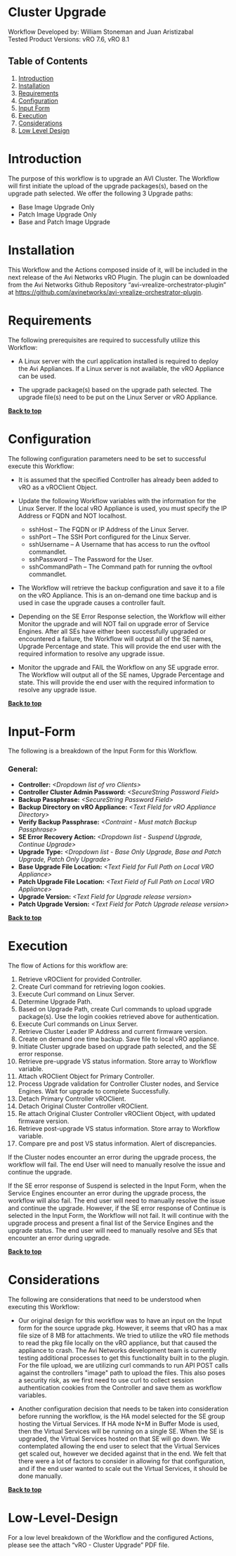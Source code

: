 # Cluster Upgrade

Workflow Developed by: William Stoneman and Juan Aristizabal</br>
Tested Product Versions: vRO 7.6, vRO 8.1</br>


## Table of Contents
1.	[Introduction](#Introduction)
1.	[Installation](#Installation)
1.	[Requirements](#Requirements)
1.	[Configuration](#Configuration)
1.	[Input Form](#Input-Form)
1.	[Execution](#Execution)
1.	[Considerations](#Considerations)
1.	[Low Level Design](#Low-Level-Design)



# Introduction

The purpose of this workflow is to upgrade an AVI Cluster. The Workflow will first initiate the upload of the upgrade packages(s), based on the upgrade path selected. We offer the following 3 Upgrade paths:

* Base Image Upgrade Only
* Patch Image Upgrade Only
* Base and Patch Image Upgrade


# Installation

This Workflow and the Actions composed inside of it, will be included in the next release of the Avi Networks vRO Plugin. The plugin can be downloaded from the Avi Networks Github Repository “avi-vrealize-orchestrator-plugin” at https://github.com/avinetworks/avi-vrealize-orchestrator-plugin.

# Requirements

The following prerequisites are required to successfully utilize this Workflow:

* A Linux server with the curl application installed is required to deploy the Avi Appliances. If a Linux server is not available, the vRO Appliance can be used.

* The upgrade package(s) based on the upgrade path selected. The upgrade file(s) need to be put on the Linux Server or vRO Appliance.


**[Back to top](#table-of-contents)**

# Configuration

The following configuration parameters need to be set to successful execute this Workflow:

* It is assumed that the specified Controller has already been added to vRO as a vROClient Object.

* Update the following Workflow variables with the information for the Linux Server. If the local vRO Appliance is used, you must specify the IP Address or FQDN and NOT localhost.
	* sshHost – The FQDN or IP Address of the Linux Server.
	* sshPort – The SSH Port configured for the Linux Server.
	* sshUsername – A Username that has access to run the ovftool commandlet.
	* sshPassword – The Password for the User.
	* sshCommandPath – The Command path for running the ovftool commandlet.

* The Workflow will retrieve the backup configuration and save it to a file on the vRO Appliance. This is an on-demand one time backup and is used in case the upgrade causes a controller fault.

* Depending on the SE Error Response selection, the Workflow will either
Monitor the upgrade and will NOT fail on upgrade error of Service Engines. After all SEs have either been successfully upgraded or encountered a failure, the Workflow will output all of the SE names, Upgrade Percentage and state. This will provide the end user with the required information to resolve any upgrade issue.

* Monitor the upgrade and FAIL the Workflow on any SE upgrade error. The Workflow will output all of the SE names, Upgrade Percentage and state. This will provide the end user with the required information to resolve any upgrade issue.


**[Back to top](#table-of-contents)**


# Input-Form

The following is a breakdown of the Input Form for this Workflow.

### General:

-  **Controller:** *\<Dropdown list of vro Clients\>*</br>
-  **Controller Cluster Admin Password:** *\<SecureString Password Field\>*</br>
-  **Backup Passphrase:** *\<SecureString Password Field\>*</br>
-  **Backup Directory on vRO Appliance:** *\<Text FIeld for vRO Appliance Directory\>*</br>
-  **Verify Backup Passphrase:** *\<Contraint - Must match Backup Passphrase\>*</br>
-  **SE Error Recovery Action:** *\<Dropdown list - Suspend Upgrade, Continue Upgrade\>*</br>
-  **Upgrade Type:** *\<Dropdown list - Base Only Upgrade, Base and Patch Upgrade, Patch Only Upgrade\>*</br>
-  **Base Upgrade File Location:** *\<Text Field for Full Path on Local VRO Appliance\>*</br>
-  **Patch Upgrade File Location:** *\<Text Field of Full Path on Local VRO Appliance\>*</br>
-  **Upgrade Version:** *\<Text Field for Upgrade release version\>*</br>
-  **Patch Upgrade Version:** *\<Text Field for Patch Upgrade release version\>*</br>


**[Back to top](#table-of-contents)**

# Execution

The flow of Actions for this workflow are:

1.	Retrieve vROClient for provided Controller.
2.	Create Curl command for retrieving logon cookies.
3.	Execute Curl command on Linux Server.
4.	Determine Upgrade Path.
5.	Based on Upgrade Path, create Curl commands to upload upgrade package(s). Use the login cookies retrieved above for authentication.
6.	Execute Curl commands on Linux Server.
7.	Retrieve Cluster Leader IP Address and current firmware version.
8.	Create on demand one time backup. Save file to local vRO appliance.
9.	Initiate Cluster upgrade based on upgrade path selected, and the SE error response.
10.	Retrieve pre-upgrade VS status information. Store array to Workflow variable.
11.	Attach vROClient Object for Primary Controller.
12.	Process Upgrade validation for Controller Cluster nodes, and Service Engines. Wait for upgrade to complete Successfully.
13.	Detach Primary Controller vROClient.
14.	Detach Original Cluster Controller vROClient.
15.	Re attach Original Cluster Controller vROClient Object, with updated firmware version.
16.	Retrieve post-upgrade VS status information. Store array to Workflow variable.
17.	Compare pre and post VS status information. Alert of discrepancies.



If the Cluster nodes encounter an error during the upgrade process, the workflow will fail. The end User will need to manually resolve the issue and continue the upgrade.

If the SE error response of Suspend is selected in the Input Form, when the Service Engines encounter an error during the upgrade process, the workflow will also fail. The end user will need to manually resolve the issue and continue the upgrade. However, if the SE error response of Continue is selected in the Input Form, the Workflow will not fail. It will continue with the upgrade process and present a final list of the Service Engines and the upgrade status. The end user will need to manually resolve and SEs that encounter an error during upgrade.

**[Back to top](#table-of-contents)**

# Considerations

The following are considerations that need to be understood when executing this Workflow:

* Our original design for this workflow was to have an input on the Input form for the source upgrade pkg. However, it seems that vRO has a max file size of 8 MB for attachments. We tried to utilize the vRO file methods to read the pkg file locally on the vRO appliance, but that caused the appliance to crash. The Avi Networks development team is currently testing additional processes to get this functionality built in to the plugin. For the file upload, we are utilizing curl commands to run API POST calls against the controllers "image" path to upload the files. This also poses a security risk, as we first need to use curl to collect session authentication cookies from the Controller and save them as workflow variables.


* Another configuration decision that needs to be taken into consideration before running the workflow, is the HA model selected for the SE group hosting the Virtual Services. If HA mode N+M in Buffer Mode is used, then the Virtual Services will be running on a single SE. When the SE is upgraded, the Virtual Services hosted on that SE will go down. We contemplated allowing the end user to select that the Virtual Services get scaled out, however we decided against that in the end. We felt that there were a lot of factors to consider in allowing for that configuration, and if the end user wanted to scale out the Virtual Services, it should be done manually.

**[Back to top](#table-of-contents)**

# Low-Level-Design

For a low level breakdown of the Workflow and the configured Actions, please see the attach “vRO - Cluster Upgrade” PDF file.
